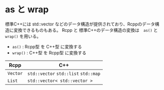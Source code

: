 # as と wrap

標準C++には std::vector などのデータ構造が提供されており、Rcppのデータ構造に変換できるものもある。
Rcpp と 標準C++のデータ構造の変換は　`as()` と `wrap()` を用いる。

* `as()` : Rcpp型 を C++型 に変換する
* `wrap()` : C++型 を Rcpp型 に変換する



| Rcpp | C++ |
| -- | -- |
| `Vector` | `std::vector` `std::list` `std::map`|
| `List` | `std::vector< std::vector >`|




